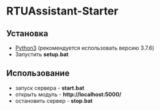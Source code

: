 # RTUAssistant-Starter
## Установка
* [Python3](https://www.python.org/downloads/release/python-376/) (рекомендуется использовать версию 3.7.6)
* Запустить **setup.bat**
## Использование
* запуск сервера - **start.bat**
* открыть модуль - **http://localhost:5000/**
* остановить сервер - **stop.bat**
